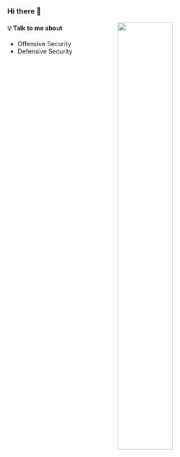 
### Hi there 👋

<img width="50%" align="right" src="https://github-readme-stats.vercel.app/api?username=komisergio&show_icons=true&hide_border=true" />

#### 💡 Talk to me about
- Offensive Security
- Defensive Security

